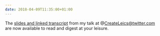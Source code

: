 ```yaml
---
date: 2018-04-09T11:35:00+01:00
---
```


The [slides and linked transcript](/2018/095/s1/create_leicester/) from my talk at @CreateLeics@twitter.com are now available to read and digest at your leisure.
